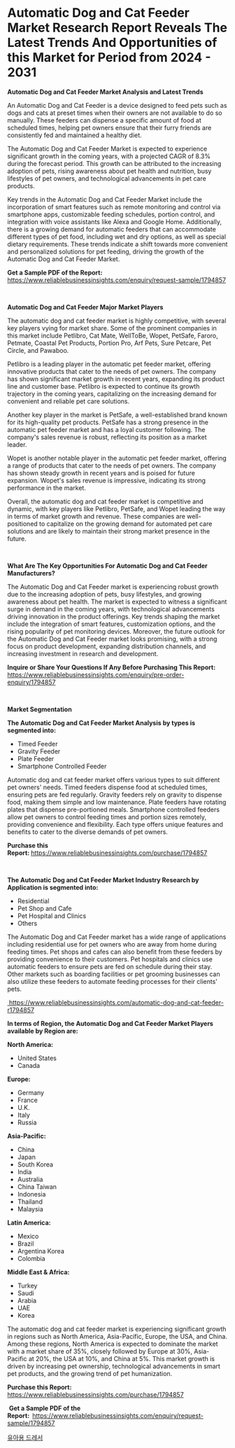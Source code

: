<p><h1>Automatic Dog and Cat Feeder Market Research Report Reveals The Latest Trends And Opportunities of this Market for Period from 2024 - 2031</h1></p><p><strong>Automatic Dog and Cat Feeder Market Analysis and Latest Trends</strong></p>
<p><p>An Automatic Dog and Cat Feeder is a device designed to feed pets such as dogs and cats at preset times when their owners are not available to do so manually. These feeders can dispense a specific amount of food at scheduled times, helping pet owners ensure that their furry friends are consistently fed and maintained a healthy diet. </p><p>The Automatic Dog and Cat Feeder Market is expected to experience significant growth in the coming years, with a projected CAGR of 8.3% during the forecast period. This growth can be attributed to the increasing adoption of pets, rising awareness about pet health and nutrition, busy lifestyles of pet owners, and technological advancements in pet care products. </p><p>Key trends in the Automatic Dog and Cat Feeder Market include the incorporation of smart features such as remote monitoring and control via smartphone apps, customizable feeding schedules, portion control, and integration with voice assistants like Alexa and Google Home. Additionally, there is a growing demand for automatic feeders that can accommodate different types of pet food, including wet and dry options, as well as special dietary requirements. These trends indicate a shift towards more convenient and personalized solutions for pet feeding, driving the growth of the Automatic Dog and Cat Feeder Market.</p></p>
<p><strong>Get a Sample PDF of the Report:&nbsp;</strong> <a href="https://www.reliablebusinessinsights.com/enquiry/request-sample/1794857">https://www.reliablebusinessinsights.com/enquiry/request-sample/1794857</a></p>
<p>&nbsp;</p>
<p><strong>Automatic Dog and Cat Feeder Major Market Players</strong></p>
<p><p>The automatic dog and cat feeder market is highly competitive, with several key players vying for market share. Some of the prominent companies in this market include Petlibro, Cat Mate, WellToBe, Wopet, PetSafe, Faroro, Petmate, Coastal Pet Products, Portion Pro, Arf Pets, Sure Petcare, Pet Circle, and Pawaboo.</p><p>Petlibro is a leading player in the automatic pet feeder market, offering innovative products that cater to the needs of pet owners. The company has shown significant market growth in recent years, expanding its product line and customer base. Petlibro is expected to continue its growth trajectory in the coming years, capitalizing on the increasing demand for convenient and reliable pet care solutions.</p><p>Another key player in the market is PetSafe, a well-established brand known for its high-quality pet products. PetSafe has a strong presence in the automatic pet feeder market and has a loyal customer following. The company's sales revenue is robust, reflecting its position as a market leader.</p><p>Wopet is another notable player in the automatic pet feeder market, offering a range of products that cater to the needs of pet owners. The company has shown steady growth in recent years and is poised for future expansion. Wopet's sales revenue is impressive, indicating its strong performance in the market.</p><p>Overall, the automatic dog and cat feeder market is competitive and dynamic, with key players like Petlibro, PetSafe, and Wopet leading the way in terms of market growth and revenue. These companies are well-positioned to capitalize on the growing demand for automated pet care solutions and are likely to maintain their strong market presence in the future.</p></p>
<p>&nbsp;</p>
<p><strong>What Are The Key Opportunities For Automatic Dog and Cat Feeder Manufacturers?</strong></p>
<p><p>The Automatic Dog and Cat Feeder market is experiencing robust growth due to the increasing adoption of pets, busy lifestyles, and growing awareness about pet health. The market is expected to witness a significant surge in demand in the coming years, with technological advancements driving innovation in the product offerings. Key trends shaping the market include the integration of smart features, customization options, and the rising popularity of pet monitoring devices. Moreover, the future outlook for the Automatic Dog and Cat Feeder market looks promising, with a strong focus on product development, expanding distribution channels, and increasing investment in research and development.</p></p>
<p><strong>Inquire or Share Your Questions If Any Before Purchasing This Report:</strong> <a href="https://www.reliablebusinessinsights.com/enquiry/pre-order-enquiry/1794857">https://www.reliablebusinessinsights.com/enquiry/pre-order-enquiry/1794857</a></p>
<p>&nbsp;</p>
<p><strong>Market Segmentation</strong></p>
<p><strong>The Automatic Dog and Cat Feeder Market Analysis by types is segmented into:</strong></p>
<p><ul><li>Timed Feeder</li><li>Gravity Feeder</li><li>Plate Feeder</li><li>Smartphone Controlled Feeder</li></ul></p>
<p><p>Automatic dog and cat feeder market offers various types to suit different pet owners' needs. Timed feeders dispense food at scheduled times, ensuring pets are fed regularly. Gravity feeders rely on gravity to dispense food, making them simple and low maintenance. Plate feeders have rotating plates that dispense pre-portioned meals. Smartphone controlled feeders allow pet owners to control feeding times and portion sizes remotely, providing convenience and flexibility. Each type offers unique features and benefits to cater to the diverse demands of pet owners.</p></p>
<p><strong>Purchase this Report:&nbsp;</strong><a href="https://www.reliablebusinessinsights.com/purchase/1794857">https://www.reliablebusinessinsights.com/purchase/1794857</a></p>
<p>&nbsp;</p>
<p><strong>The Automatic Dog and Cat Feeder Market Industry Research by Application is segmented into:</strong></p>
<p><ul><li>Residential</li><li>Pet Shop and Cafe</li><li>Pet Hospital and Clinics</li><li>Others</li></ul></p>
<p><p>The Automatic Dog and Cat Feeder market has a wide range of applications including residential use for pet owners who are away from home during feeding times. Pet shops and cafes can also benefit from these feeders by providing convenience to their customers. Pet hospitals and clinics use automatic feeders to ensure pets are fed on schedule during their stay. Other markets such as boarding facilities or pet grooming businesses can also utilize these feeders to automate feeding processes for their clients' pets.</p></p>
<p><a href="https://www.reliablebusinessinsights.com/automatic-dog-and-cat-feeder-r1794857">&nbsp;https://www.reliablebusinessinsights.com/automatic-dog-and-cat-feeder-r1794857</a></p>
<p><strong>In terms of Region, the Automatic Dog and Cat Feeder Market Players available by Region are:</strong></p>
<p>
    <p> <strong> North America: </strong>
        <ul>
            <li>United States</li>
            <li>Canada</li>
        </ul>
        </p> 
    <p> <strong> Europe: </strong>
        <ul>
            <li>Germany</li>
            <li>France</li>
            <li>U.K.</li>
            <li>Italy</li>
            <li>Russia</li>
        </ul>
        </p> 
    <p> <strong> Asia-Pacific: </strong>
        <ul>
            <li>China</li>
            <li>Japan</li>
            <li>South Korea</li>
            <li>India</li>
            <li>Australia</li>
            <li>China Taiwan</li>
            <li>Indonesia</li>
            <li>Thailand</li>
            <li>Malaysia</li>
        </ul>
        </p> 
    <p> <strong> Latin America: </strong>
        <ul>
            <li>Mexico</li>
            <li>Brazil</li>
            <li>Argentina Korea</li>
            <li>Colombia</li>
        </ul>
        </p> 
    <p> <strong> Middle East & Africa: </strong>
        <ul>
            <li>Turkey</li>
            <li>Saudi</li>
            <li>Arabia</li>
            <li>UAE</li>
            <li>Korea</li>
        </ul>
    </p>
    </p>
<p><p>The automatic dog and cat feeder market is experiencing significant growth in regions such as North America, Asia-Pacific, Europe, the USA, and China. Among these regions, North America is expected to dominate the market with a market share of 35%, closely followed by Europe at 30%, Asia-Pacific at 20%, the USA at 10%, and China at 5%. This market growth is driven by increasing pet ownership, technological advancements in smart pet products, and the growing trend of pet humanization.</p></p>
<p><strong>Purchase this Report: </strong><a href="https://www.reliablebusinessinsights.com/purchase/1794857">https://www.reliablebusinessinsights.com/purchase/1794857</a></p>
<p>&nbsp;<strong>Get a Sample PDF of the Report:&nbsp;&nbsp;</strong><a href="https://www.reliablebusinessinsights.com/enquiry/request-sample/1794857">https://www.reliablebusinessinsights.com/enquiry/request-sample/1794857</a></p>
<p><strong></strong></p>
<p><p><a href="https://github.com/Edwards13Jessica/Market-Research-Report-List-1/blob/main/8946568149550.md">유아용 드레서</a></p></p>